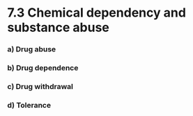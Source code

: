 # 7.3 Chemical dependency and substance abuse

### a\)  Drug abuse

### b\)  Drug dependence

### c\)  Drug withdrawal

### d\)  Tolerance


